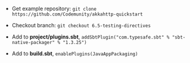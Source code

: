 - Get example repository: `git clone https://github.com/Codemunity/akkahttp-quickstart`

- Checkout branch: `git checkout 6.5-testing-directives`


- Add to **project/plugins.sbt**, `addSbtPlugin("com.typesafe.sbt" % "sbt-native-packager" % "1.3.25")`

- Add to **build.sbt**, `enablePlugins(JavaAppPackaging)`

